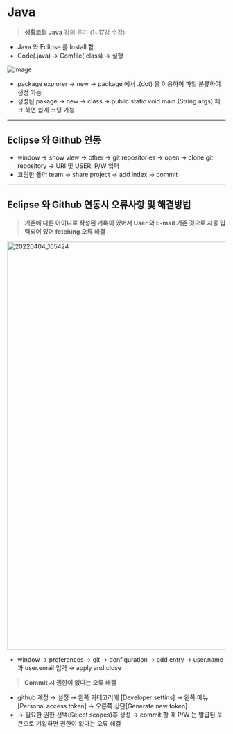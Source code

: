 # Java

> **생활코딩 Java** 강의 듣기 (1~17강 수강)
* Java 와 Eclipse 를 Install 함.
* Code(.java) → Comfile(.class) → 실행

![image](https://user-images.githubusercontent.com/102607435/161495458-4ba8c682-fbe4-4997-a689-e7d9a70660fb.png)

* package explorer → new → package 에서 .(dot) 을 이용하여 파일 분류하여 생성 가능
* 생성된 pakage → new → class → public static void main (String args) 체크 하면 쉽게 코딩 가능
***
## Eclipse 와 Github 연동
* window → show view → other → git repositories →  open → clone git repository →  URI 및 USER, P/W 입력
* 코딩한 폴더 team → share project →  add index → commit
***
## Eclipse 와 Github 연동시 오류사항 및 해결방법
> **기존에 다른 아이디로 작성된 기록이 있어서 User 와 E-mail 기존 것으로 자동 입력되어 있어 fetching 오류 해결**

<img width="941" alt="20220404_165424" src="https://user-images.githubusercontent.com/102607435/161500710-9920b880-a06f-4f06-98c1-c8139273b729.png">


* window → preferences → git → donfiguration → add entry → user.name 과 user.email 입력 → apply and close

> **Commit 시 권한이 없다는 오류 해결**
* github 계정 → 설정  → 왼쪽 카테고리에 [Developer settins] → 왼쪽 메뉴 [Personal access token] → 오른쪽 상단[Generate new token] 
* → 필요한 권한 선택(Select scopes)후 생성 → commit 할 때 P/W 는 발급된 토큰으로 기입하면 권한이 없다는 오류 해결
